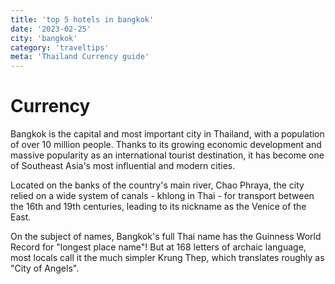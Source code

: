 ```yaml
---
title: 'top 5 hotels in bangkok'
date: '2023-02-25'
city: 'bangkok'
category: 'traveltips'
meta: 'Thailand Currency guide'
---
```


# Currency

Bangkok is the capital and most important city in Thailand, with a population of over 10 million people. Thanks to its growing economic development and massive popularity as an international tourist destination, it has become one of Southeast Asia's most influential and modern cities.

Located on the banks of the country's main river, Chao Phraya, the city relied on a wide system of canals - khlong in Thai - for transport between the 16th and 19th centuries, leading to its nickname as the Venice of the East.

On the subject of names, Bangkok's full Thai name has the Guinness World Record for "longest place name"! But at 168 letters of archaic language, most locals call it the much simpler Krung Thep, which translates roughly as "City of Angels".